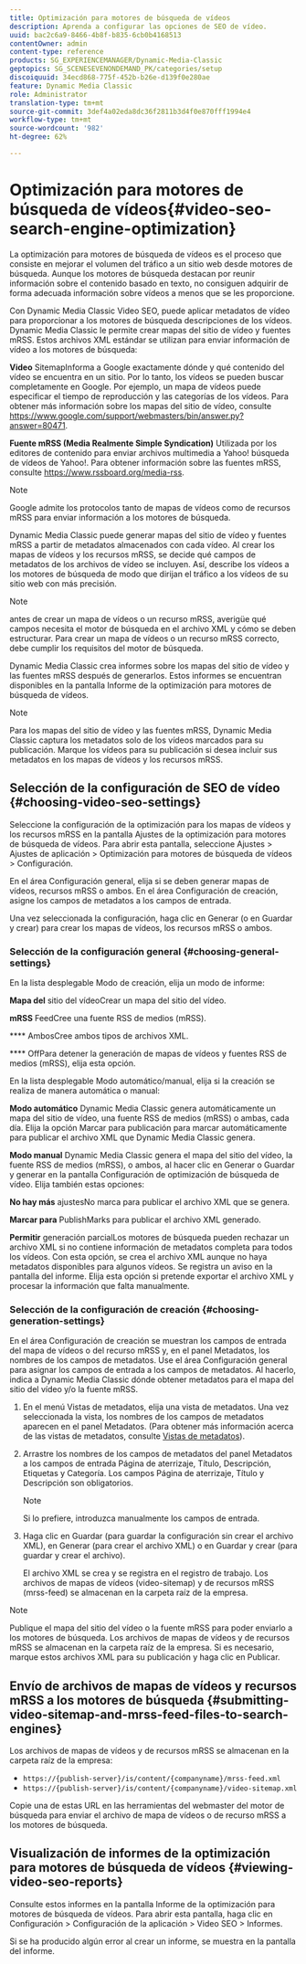 ```yaml
---
title: Optimización para motores de búsqueda de vídeos
description: Aprenda a configurar las opciones de SEO de vídeo.
uuid: bac2c6a9-8466-4b8f-b835-6cb0b4168513
contentOwner: admin
content-type: reference
products: SG_EXPERIENCEMANAGER/Dynamic-Media-Classic
geptopics: SG_SCENESEVENONDEMAND_PK/categories/setup
discoiquuid: 34ecd868-775f-452b-b26e-d139f0e280ae
feature: Dynamic Media Classic
role: Administrator
translation-type: tm+mt
source-git-commit: 3def4a02eda8dc36f2811b3d4f0e870fff1994e4
workflow-type: tm+mt
source-wordcount: '982'
ht-degree: 62%

---
```



# Optimización para motores de búsqueda de vídeos{#video-seo-search-engine-optimization}

La optimización para motores de búsqueda de vídeos es el proceso que consiste en mejorar el volumen del tráfico a un sitio web desde motores de búsqueda. Aunque los motores de búsqueda destacan por reunir información sobre el contenido basado en texto, no consiguen adquirir de forma adecuada información sobre vídeos a menos que se les proporcione.

Con Dynamic Media Classic Video SEO, puede aplicar metadatos de vídeo para proporcionar a los motores de búsqueda descripciones de los vídeos. Dynamic Media Classic le permite crear mapas del sitio de vídeo y fuentes mRSS. Estos archivos XML estándar se utilizan para enviar información de vídeo a los motores de búsqueda:

**Video** SitemapInforma a Google exactamente dónde y qué contenido del vídeo se encuentra en un sitio. Por lo tanto, los vídeos se pueden buscar completamente en Google. Por ejemplo, un mapa de vídeos puede especificar el tiempo de reproducción y las categorías de los vídeos. Para obtener más información sobre los mapas del sitio de vídeo, consulte https://www.google.com/support/webmasters/bin/answer.py?answer=80471.

**Fuente mRSS (Media Realmente Simple Syndication)** Utilizada por los editores de contenido para enviar archivos multimedia a Yahoo! búsqueda de vídeos de Yahoo!. Para obtener información sobre las fuentes mRSS, consulte https://www.rssboard.org/media-rss.

>[!NOTE]
>
>Google admite los protocolos tanto de mapas de vídeos como de recursos mRSS para enviar información a los motores de búsqueda.

Dynamic Media Classic puede generar mapas del sitio de vídeo y fuentes mRSS a partir de metadatos almacenados con cada vídeo. Al crear los mapas de vídeos y los recursos mRSS, se decide qué campos de metadatos de los archivos de vídeo se incluyen. Así, describe los vídeos a los motores de búsqueda de modo que dirijan el tráfico a los vídeos de su sitio web con más precisión.

>[!NOTE]
>
>antes de crear un mapa de vídeos o un recurso mRSS, averigüe qué campos necesita el motor de búsqueda en el archivo XML y cómo se deben estructurar. Para crear un mapa de vídeos o un recurso mRSS correcto, debe cumplir los requisitos del motor de búsqueda.

Dynamic Media Classic crea informes sobre los mapas del sitio de vídeo y las fuentes mRSS después de generarlos. Estos informes se encuentran disponibles en la pantalla Informe de la optimización para motores de búsqueda de vídeos.

>[!NOTE]
>
>Para los mapas del sitio de vídeo y las fuentes mRSS, Dynamic Media Classic captura los metadatos solo de los vídeos marcados para su publicación. Marque los vídeos para su publicación si desea incluir sus metadatos en los mapas de vídeos y los recursos mRSS.

## Selección de la configuración de SEO de vídeo {#choosing-video-seo-settings}

Seleccione la configuración de la optimización para los mapas de vídeos y los recursos mRSS en la pantalla Ajustes de la optimización para motores de búsqueda de vídeos. Para abrir esta pantalla, seleccione Ajustes > Ajustes de aplicación > Optimización para motores de búsqueda de vídeos > Configuración.

En el área Configuración general, elija si se deben generar mapas de vídeos, recursos mRSS o ambos. En el área Configuración de creación, asigne los campos de metadatos a los campos de entrada.

Una vez seleccionada la configuración, haga clic en Generar (o en Guardar y crear) para crear los mapas de vídeos, los recursos mRSS o ambos.

### Selección de la configuración general  {#choosing-general-settings}

En la lista desplegable Modo de creación, elija un modo de informe:

**Mapa del** sitio del vídeoCrear un mapa del sitio del vídeo.

**mRSS** FeedCree una fuente RSS de medios (mRSS).

**** AmbosCree ambos tipos de archivos XML.

**** OffPara detener la generación de mapas de vídeos y fuentes RSS de medios (mRSS), elija esta opción.

En la lista desplegable Modo automático/manual, elija si la creación se realiza de manera automática o manual:

**Modo automático** Dynamic Media Classic genera automáticamente un mapa del sitio de vídeo, una fuente RSS de medios (mRSS) o ambas, cada día. Elija la opción Marcar para publicación para marcar automáticamente para publicar el archivo XML que Dynamic Media Classic genera.

**Modo manual** Dynamic Media Classic genera el mapa del sitio del vídeo, la fuente RSS de medios (mRSS), o ambos, al hacer clic en Generar o Guardar y generar en la pantalla Configuración de optimización de búsqueda de vídeo. Elija también estas opciones:

**No hay más** ajustesNo marca para publicar el archivo XML que se genera.

**Marcar para** PublishMarks para publicar el archivo XML generado.

**Permitir** generación parcialLos motores de búsqueda pueden rechazar un archivo XML si no contiene información de metadatos completa para todos los vídeos. Con esta opción, se crea el archivo XML aunque no haya metadatos disponibles para algunos vídeos. Se registra un aviso en la pantalla del informe. Elija esta opción si pretende exportar el archivo XML y procesar la información que falta manualmente.

### Selección de la configuración de creación  {#choosing-generation-settings}

En el área Configuración de creación se muestran los campos de entrada del mapa de vídeos o del recurso mRSS y, en el panel Metadatos, los nombres de los campos de metadatos. Use el área Configuración general para asignar los campos de entrada a los campos de metadatos. Al hacerlo, indica a Dynamic Media Classic dónde obtener metadatos para el mapa del sitio del vídeo y/o la fuente mRSS.

1. En el menú Vistas de metadatos, elija una vista de metadatos. Una vez seleccionada la vista, los nombres de los campos de metadatos aparecen en el panel Metadatos. (Para obtener más información acerca de las vistas de metadatos, consulte [Vistas de metadatos](application-setup.md#metadata_views)).
1. Arrastre los nombres de los campos de metadatos del panel Metadatos a los campos de entrada Página de aterrizaje, Título, Descripción, Etiquetas y Categoría. Los campos Página de aterrizaje, Título y Descripción son obligatorios.

   >[!NOTE]
   >
   >Si lo prefiere, introduzca manualmente los campos de entrada.

1. Haga clic en Guardar (para guardar la configuración sin crear el archivo XML), en Generar (para crear el archivo XML) o en Guardar y crear (para guardar y crear el archivo).

   El archivo XML se crea y se registra en el registro de trabajo. Los archivos de mapas de vídeos (video-sitemap) y de recursos mRSS (mrss-feed) se almacenan en la carpeta raíz de la empresa.

>[!NOTE]
>
>Publique el mapa del sitio del vídeo o la fuente mRSS para poder enviarlo a los motores de búsqueda. Los archivos de mapas de vídeos y de recursos mRSS se almacenan en la carpeta raíz de la empresa. Si es necesario, marque estos archivos XML para su publicación y haga clic en Publicar.

## Envío de archivos de mapas de vídeos y recursos mRSS a los motores de búsqueda  {#submitting-video-sitemap-and-mrss-feed-files-to-search-engines}

Los archivos de mapas de vídeos y de recursos mRSS se almacenan en la carpeta raíz de la empresa:

* `https://{publish-server}/is/content/{companyname}/mrss-feed.xml`
* `https://{publish-server}/is/content/{companyname}/video-sitemap.xml`

Copie una de estas URL en las herramientas del webmaster del motor de búsqueda para enviar el archivo de mapa de vídeos o de recurso mRSS a los motores de búsqueda.

## Visualización de informes de la optimización para motores de búsqueda de vídeos  {#viewing-video-seo-reports}

Consulte estos informes en la pantalla Informe de la optimización para motores de búsqueda de vídeos. Para abrir esta pantalla, haga clic en Configuración > Configuración de la aplicación > Video SEO > Informes.

Si se ha producido algún error al crear un informe, se muestra en la pantalla del informe.
